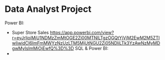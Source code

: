 # Data Analyst Project
Power BI:
+ Super Store Sales https://app.powerbi.com/view?r=eyJrIjoiMjU1NDMzZmMtOGE2Zi00MTNlLTgzOGQtYjVjM2EwM2M5ZTIwIiwidCI6ImFmMWYzNzUzLTM5MjUtNGU2Zi05NDliLTk3YzAwNzMyMDgwMyIsImMiOjEwfQ%3D%3D
SQL & Power BI:
+ 
